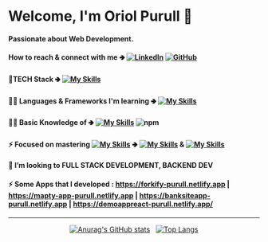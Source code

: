 <h1>Welcome, I'm Oriol Purull 👋<h4>
 
 Passionate about Web Development.
 
 #### How to reach & connect with me 🢂 [![LinkedIn](https://img.shields.io/badge/LinkedIn-0077B5?style=for-the-badge&logo=linkedin&logoColor=white)](https://www.linkedin.com/in/oriol-purull-urrea-23a447115/) [![GitHub](https://img.shields.io/badge/GitHub-181717?style=for-the-badge&logo=github&logoColor=white)](https://github.com/Purullator)


 #### 🌱TECH Stack 🢂 [![My Skills](https://skillicons.dev/icons?i=html,css,js,bootstrap,react,php,laravel&perline=7)](https://skillicons.dev)
 #### 🧑‍💻 Languages & Frameworks I'm learning 🢂 [![My Skills](https://skillicons.dev/icons?i=ts,vue,nodejs,redux&perline=4)](https://skillicons.dev)
 #### 👨‍💻 Basic Knowledge of 🢂 [![My Skills](https://skillicons.dev/icons?i=git,github,mysql&perline=7)](https://skillicons.dev)  ![npm](https://camo.githubusercontent.com/963b1016522e3e37db3a486bd5bed244bdbb7ee52ae2fb43be359fdf5e1a6ecd/68747470733a2f2f696d672e736869656c64732e696f2f62616467652f2d6e706d2d4342333833373f7374796c653d666c61742d737175617265266c6f676f3d6e706d266c6f676f436f6c6f723d7768697465)
 #### ⚡ Focused on mastering [![My Skills](https://skillicons.dev/icons?i=php&perline=1)](https://skillicons.dev) 🢂 [![My Skills](https://skillicons.dev/icons?i=laravel&perline=1)](https://skillicons.dev) & [![My Skills](https://skillicons.dev/icons?i=react&perline=1)](https://skillicons.dev)
  #### 👯 I’m looking to FULL STACK DEVELOPMENT, BACKEND DEV
 #### ⚡ Some Apps that I developed : https://forkify-purull.netlify.app | https://mapty-app-purull.netlify.app | https://banksiteapp-purull.netlify.app | https://demoappreact-purull.netlify.app/
<hr>

<div align="center">
 
[![Anurag's GitHub stats](https://github-readme-stats.vercel.app/api?username=Purullator&show_icons=true&theme=dracula&count_private=true)](https://github.com/anuraghazra/github-readme-stats)
&nbsp;
[![Top Langs](https://github-readme-stats.vercel.app/api/top-langs/?username=Purullator&layout=compact)](https://github.com/anuraghazra/github-readme-stats)
</div>




